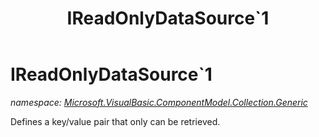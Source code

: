 ﻿---
title: IReadOnlyDataSource`1
---

# IReadOnlyDataSource`1
_namespace: [Microsoft.VisualBasic.ComponentModel.Collection.Generic](N-Microsoft.VisualBasic.ComponentModel.Collection.Generic.html)_

Defines a key/value pair that only can be retrieved.




